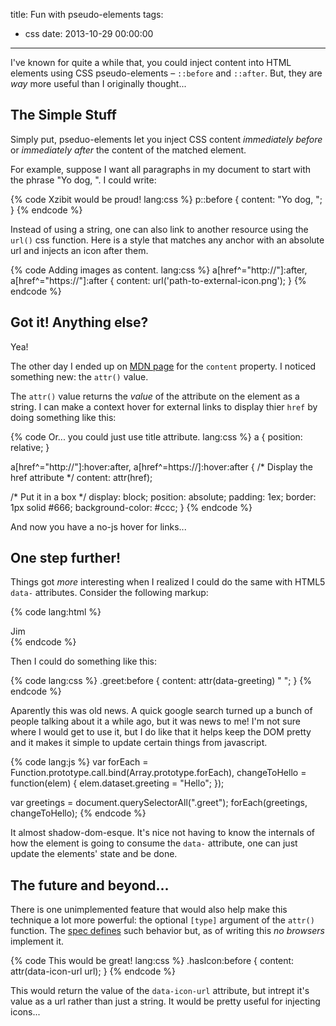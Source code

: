 title: Fun with pseudo-elements
tags:
  - css
date: 2013-10-29 00:00:00
---


I've known for quite a while that, you could inject content into
HTML elements using CSS pseudo-elements &ndash; `::before` and
`::after`. But, they are _way_ more useful than I originally thought...

<!-- more -->

## The Simple Stuff

Simply put, pseduo-elements let you inject CSS content _immediately before_ or _immediately after_ the content of the matched element.

For example, suppose I want all paragraphs in my document to start with the phrase "Yo dog, ". I could write:

{% code Xzibit would be proud! lang:css %}
p::before { content: "Yo dog, "; }
{% endcode %}

Instead of using a string, one can also link to another resource using the `url()` css function. Here is a style that matches any anchor with an absolute url and injects an icon after them.

{% code Adding images as content. lang:css %}
a[href^="http://"]:after, a[href^="https://"]:after {
  content: url('path-to-external-icon.png');
}
{% endcode %}

## Got it! Anything else?

Yea!

The other day I ended up on [MDN page](https://developer.mozilla.org/en-US/docs/Web/CSS/content)
for the `content` property. I noticed something new: the `attr()` value.

The `attr()` value returns the *value* of the attribute
on the element as a string. I can make a context hover for external
links to display thier `href` by doing something like this:

{% code Or... you could just use title attribute. lang:css %}
a { position: relative; }

a[href^="http://"]:hover:after, a[href^=https://]:hover:after {
  /* Display the href attribute */
  content: attr(href);

  /* Put it in a box */
  display: block;
  position: absolute;
  padding: 1ex;
  border: 1px solid #666;
  background-color: #ccc;
}
{% endcode %}

And now you have a no-js hover for links...

## One step further!

Things got *more* interesting when I realized I could
do the same with HTML5 `data-` attributes. Consider the following markup:

{% code lang:html %}
<div class="greet" data-greeting="Hola">Jim</div>
{% endcode %}

Then I could do something like this:

{% code lang:css %}
.greet:before {
  content: attr(data-greeting) " ";
}
{% endcode %}

Aparently this was old news. A quick google search turned up a bunch
of people talking about it a while ago, but it was news to me! I'm not sure
where I would get to use it, but I do like that it helps keep the DOM pretty
and it makes it simple to update certain things from javascript.

{% code lang:js %}
var forEach = Function.prototype.call.bind(Array.prototype.forEach),
    changeToHello = function(elem) {
      elem.dataset.greeting = "Hello";
    });

var greetings = document.querySelectorAll(".greet");
forEach(greetings, changeToHello);
{% endcode %}

It almost shadow-dom-esque. It's nice not having to know the internals
of how the element is going to consume the `data-` attribute, one can
just update the elements' state and be done.

## The future and beyond...

There is one unimplemented feature that would also help make this
technique a lot more powerful: the optional `[type]` argument of
the `attr()` function. The
[spec defines](https://developer.mozilla.org/en-US/docs/Web/CSS/attr) such
behavior but, as of writing this *no browsers* implement it.

{% code This would be great! lang:css %}
.hasIcon:before {
  content: attr(data-icon-url url);
}
{% endcode %}

This would return the value of the `data-icon-url` attribute, but intrept
it's value as a url rather than just a string. It would be pretty useful
for injecting icons...
